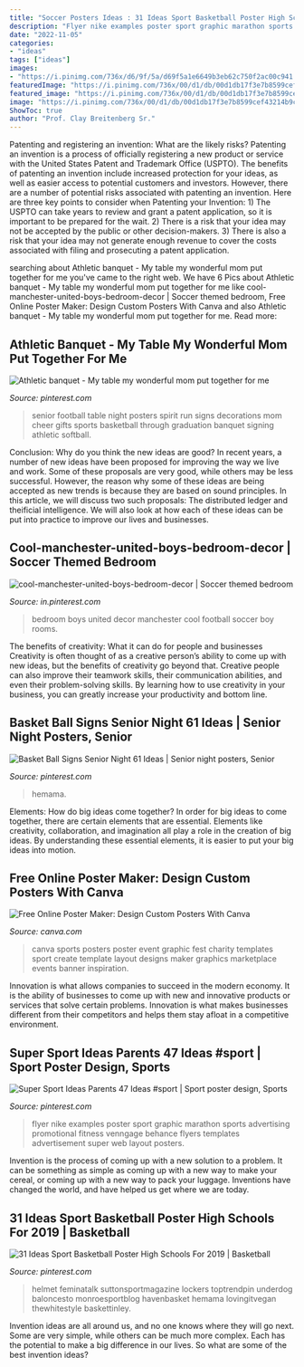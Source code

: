 ```yaml
---
title: "Soccer Posters Ideas : 31 Ideas Sport Basketball Poster High Schools For 2019"
description: "Flyer nike examples poster sport graphic marathon sports advertising promotional fitness venngage behance flyers templates advertisement super web layout posters"
date: "2022-11-05"
categories:
- "ideas"
tags: ["ideas"]
images:
- "https://i.pinimg.com/736x/d6/9f/5a/d69f5a1e6649b3eb62c750f2ac00c941.jpg"
featuredImage: "https://i.pinimg.com/736x/00/d1/db/00d1db17f3e7b8599cef43214b9c1cc5.jpg"
featured_image: "https://i.pinimg.com/736x/00/d1/db/00d1db17f3e7b8599cef43214b9c1cc5.jpg"
image: "https://i.pinimg.com/736x/00/d1/db/00d1db17f3e7b8599cef43214b9c1cc5.jpg"
ShowToc: true
author: "Prof. Clay Breitenberg Sr."
---
```



Patenting and registering an invention: What are the likely risks?
Patenting an invention is a process of officially registering a new product or service with the United States Patent and Trademark Office (USPTO). The benefits of patenting an invention include increased protection for your ideas, as well as easier access to potential customers and investors. However, there are a number of potential risks associated with patenting an invention. Here are three key points to consider when Patenting your Invention: 1) The USPTO can take years to review and grant a patent application, so it is important to be prepared for the wait. 2) There is a risk that your idea may not be accepted by the public or other decision-makers. 3) There is also a risk that your idea may not generate enough revenue to cover the costs associated with filing and prosecuting a patent application.

	

		
searching about Athletic banquet - My table my wonderful mom put together for me you've came to the right web. We have 6 Pics about Athletic banquet - My table my wonderful mom put together for me like cool-manchester-united-boys-bedroom-decor | Soccer themed bedroom, Free Online Poster Maker: Design Custom Posters With Canva and also Athletic banquet - My table my wonderful mom put together for me. Read more:
		
    
## Athletic Banquet - My Table My Wonderful Mom Put Together For Me

<img loading=lazy src="https://i.pinimg.com/736x/00/d1/db/00d1db17f3e7b8599cef43214b9c1cc5.jpg" onerror="this.onerror=null;this.src='https://tse4.mm.bing.net/th?id=OIP.TDMLd8svJJ2I1F85FDpKRwHaJ3&amp;pid=15.1';" alt="Athletic banquet - My table my wonderful mom put together for me">

_Source: pinterest.com_

>senior football table night posters spirit run signs decorations mom cheer gifts sports basketball through graduation banquet signing athletic softball. 

	

Conclusion: Why do you think the new ideas are good?
In recent years, a number of new ideas have been proposed for improving the way we live and work. Some of these proposals are very good, while others may be less successful. However, the reason why some of these ideas are being accepted as new trends is because they are based on sound principles. In this article, we will discuss two such proposals: The distributed ledger and theificial intelligence. We will also look at how each of these ideas can be put into practice to improve our lives and businesses.

    
## Cool-manchester-united-boys-bedroom-decor | Soccer Themed Bedroom

<img loading=lazy src="https://i.pinimg.com/originals/2f/d2/cb/2fd2cbef37e29172365b34376442f6ec.jpg" onerror="this.onerror=null;this.src='https://tse4.mm.bing.net/th?id=OIP.CftRFsNy7u_g1ABF6FJaRwHaJ4&amp;pid=15.1';" alt="cool-manchester-united-boys-bedroom-decor | Soccer themed bedroom">

_Source: in.pinterest.com_

>bedroom boys united decor manchester cool football soccer boy rooms. 

	

The benefits of creativity: What it can do for people and businesses
Creativity is often thought of as a creative person’s ability to come up with new ideas, but the benefits of creativity go beyond that. Creative people can also improve their teamwork skills, their communication abilities, and even their problem-solving skills. By learning how to use creativity in your business, you can greatly increase your productivity and bottom line.

    
## Basket Ball Signs Senior Night 61 Ideas | Senior Night Posters, Senior

<img loading=lazy src="https://i.pinimg.com/736x/d6/9f/5a/d69f5a1e6649b3eb62c750f2ac00c941.jpg" onerror="this.onerror=null;this.src='https://tse2.mm.bing.net/th?id=OIP.RsGCzvIpCUO9nmfdPNpgIgAAAA&amp;pid=15.1';" alt="Basket Ball Signs Senior Night 61 Ideas | Senior night posters, Senior">

_Source: pinterest.com_

>hemama. 

	

Elements: How do big ideas come together?
In order for big ideas to come together, there are certain elements that are essential. Elements like creativity, collaboration, and imagination all play a role in the creation of big ideas. By understanding these essential elements, it is easier to put your big ideas into motion.

    
## Free Online Poster Maker: Design Custom Posters With Canva

<img loading=lazy src="https://about.canva.com/wp-content/uploads/sites/3/2015/01/sports_poster.png" onerror="this.onerror=null;this.src='https://tse4.mm.bing.net/th?id=OIP.p-Vo2-Aed1vyQsQd5S17KgAAAA&amp;pid=15.1';" alt="Free Online Poster Maker: Design Custom Posters With Canva">

_Source: canva.com_

>canva sports posters poster event graphic fest charity templates sport create template layout designs maker graphics marketplace events banner inspiration. 

	

Innovation is what allows companies to succeed in the modern economy. It is the ability of businesses to come up with new and innovative products or services that solve certain problems. Innovation is what makes businesses different from their competitors and helps them stay afloat in a competitive environment.

    
## Super Sport Ideas Parents 47 Ideas #sport | Sport Poster Design, Sports

<img loading=lazy src="https://i.pinimg.com/originals/80/c6/5a/80c65ade9f1786da712a1a34fce7691f.jpg" onerror="this.onerror=null;this.src='https://tse1.mm.bing.net/th?id=OIP.AeAB-xLCOx5Evxs3aYgDegAAAA&amp;pid=15.1';" alt="Super Sport Ideas Parents 47 Ideas #sport | Sport poster design, Sports">

_Source: pinterest.com_

>flyer nike examples poster sport graphic marathon sports advertising promotional fitness venngage behance flyers templates advertisement super web layout posters. 

	

Invention is the process of coming up with a new solution to a problem. It can be something as simple as coming up with a new way to make your cereal, or coming up with a new way to pack your luggage. Inventions have changed the world, and have helped us get where we are today.

    
## 31 Ideas Sport Basketball Poster High Schools For 2019 | Basketball

<img loading=lazy src="https://i.pinimg.com/originals/e0/c7/70/e0c77061f53317b7e8bd10046e0d6a57.jpg" onerror="this.onerror=null;this.src='https://tse3.mm.bing.net/th?id=OIP.DQi82Lc1iN0p-5AVxaldOwAAAA&amp;pid=15.1';" alt="31 Ideas Sport Basketball Poster High Schools For 2019 | Basketball">

_Source: pinterest.com_

>helmet feminatalk suttonsportmagazine lockers toptrendpin underdog baloncesto monroesportblog havenbasket hemama lovingitvegan thewhitestyle baskettinley. 

	

Invention ideas are all around us, and no one knows where they will go next. Some are very simple, while others can be much more complex. Each has the potential to make a big difference in our lives. So what are some of the best invention ideas?

